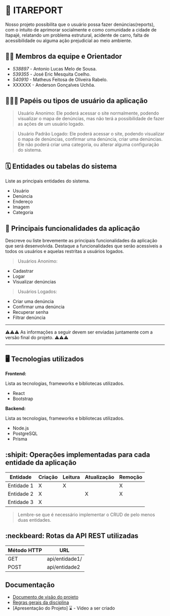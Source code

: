 # :checkered_flag: ITAREPORT

Nosso projeto possibilita que o usuário possa fazer denúncias(reports), com o intuito de aprimorar socialmente e como comunidade a cidade de Itapajé, relatando um problema estrutural, acidente de carro, falta de acessibilidade ou alguma ação prejudicial ao meio ambiente.

## :technologist: Membros da equipe e Orientador

-   _538897_ - Antonio Lucas Melo de Sousa.
-   _539355_ - José Eric Mesquita Coelho.
-   _540910_ - Matheus Feitosa de Oliveira Rabelo.
-   XXXXXX - Anderson Gonçalves Uchôa.

## :people_holding_hands: Papéis ou tipos de usuário da aplicação

> Usuário Anonimo: Ele poderá acessar o site normalmente, podendo visualizar o mapa de denúncias, mas não terá a
> possibilidade de fazer as ações de um usuário logado.

> Usuário Padrão Logado: Ele poderá acessar o site, podendo visualizar o mapa de denúncias, confirmar uma denúncia,
> criar uma denúncias. Ele não poderá criar uma categoria, ou alterar alguma configuração do sistema.

## :spiral_calendar: Entidades ou tabelas do sistema

Liste as principais entidades do sistema.

-   Usuário
-   Denúncia
-   Endereço
-   Imagem
-   Categoria

## :triangular_flag_on_post: Principais funcionalidades da aplicação

Descreve ou liste brevemente as principais funcionalidades da aplicação que será desenvolvida. Destaque a
funcionalidades que serão acessíveis a todos os usuários e aquelas restritas a usuários logados.

> Usuários Anonimo:

-   Cadastrar
-   Logar
-   Visualizar denúncias

> Usuários Logados:

-   Criar uma denúncia
-   Confirmar uma denúncia
-   Recuperar senha
-   Filtrar denúncia

---

:warning::warning::warning: As informações a seguir devem ser enviadas juntamente com a versão final do projeto. :warning::warning::warning:

---

## :desktop_computer: Tecnologias utilizados

**Frontend:**

Lista as tecnologias, frameworks e bibliotecas utilizados.

-   React
-   Bootstrap

**Backend:**

Lista as tecnologias, frameworks e bibliotecas utilizados.

-   Node.js
-   PostgreSQL
-   Prisma

## :shipit: Operações implementadas para cada entidade da aplicação

| Entidade   | Criação | Leitura | Atualização | Remoção |
| ---------- | ------- | ------- | ----------- | ------- |
| Entidade 1 | X       | X       |             | X       |
| Entidade 2 | X       |         | X           | X       |
| Entidade 3 | X       |         |             |         |

> Lembre-se que é necessário implementar o CRUD de pelo menos duas entidades.

## :neckbeard: Rotas da API REST utilizadas

| Método HTTP | URL            |
| ----------- | -------------- |
| GET         | api/entidade1/ |
| POST        | api/entidade2  |

## Documentação

-   [Documento de visão do projeto](https://github.com/anderson-uchoa/github-template-projeto-integrador/blob/main/docs/documento_visao.docx)
-   [Regras gerais da disciplina](https://github.com/anderson-uchoa/github-template-projeto-integrador/blob/main/docs/regras_gerais.pdf)
-   [Apresentação do Projeto] :hourglass: - Vídeo a ser criado
